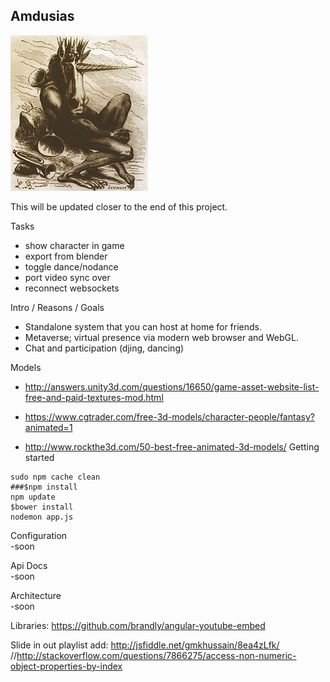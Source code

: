 Amdusias
-------------------------------------------
![Amdusias](public/img/amdusias.jpg?raw=true)

This will be updated closer to the end of this project.

Tasks
- show character in game
- export from blender
- toggle dance/nodance
- port video sync over
- reconnect websockets

Intro / Reasons / Goals
 - Standalone system that you can host at home for friends.
 - Metaverse; virtual presence via modern web browser and WebGL.
 - Chat and participation (djing, dancing)

Models
 - http://answers.unity3d.com/questions/16650/game-asset-website-list-free-and-paid-textures-mod.html

 - https://www.cgtrader.com/free-3d-models/character-people/fantasy?animated=1
 - http://www.rockthe3d.com/50-best-free-animated-3d-models/
Getting started     
```
sudo npm cache clean
###$npm install
npm update
$bower install
nodemon app.js
```

Configuration    
 -soon    

Api Docs    
 -soon     

Architecture     
 -soon   

Libraries:
https://github.com/brandly/angular-youtube-embed

Slide in out playlist add:
http://jsfiddle.net/gmkhussain/8ea4zLfk/
//http://stackoverflow.com/questions/7866275/access-non-numeric-object-properties-by-index
